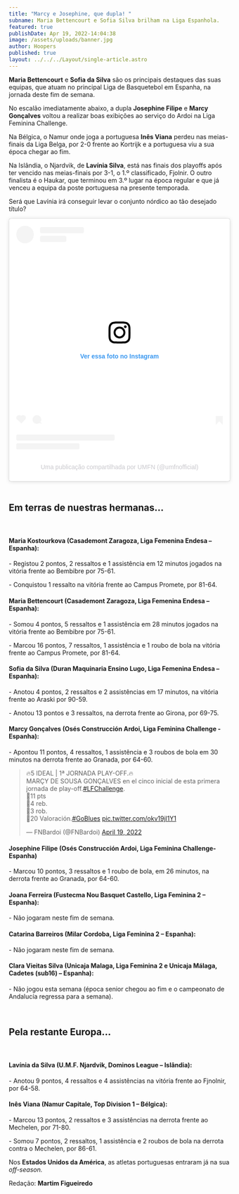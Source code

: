 ```yaml
---
title: "Marcy e Josephine, que dupla! "
subname: Maria Bettencourt e Sofia Silva brilham na Liga Espanhola.
featured: true
publishDate: Apr 19, 2022-14:04:38
image: /assets/uploads/banner.jpg
author: Hoopers
published: true
layout: ../../../Layout/single-article.astro
---
```


**Maria Bettencourt** e **Sofia da Silva** são os principais destaques das suas equipas, que atuam no principal Liga de Basquetebol em Espanha, na jornada deste fim de semana.

No escalão imediatamente abaixo, a dupla **Josephine Filipe** e **Marcy Gonçalves** voltou a realizar boas exibições ao serviço do Ardoi na Liga Feminina Challenge.

Na Bélgica, o Namur onde joga a portuguesa **Inês Viana** perdeu nas meias-finais da Liga Belga, por 2-0 frente ao Kortrijk e a portuguesa viu a sua época chegar ao fim.

Na Islândia, o Njardvik, de **Lavínia Silva**, está nas finais dos playoffs após ter vencido nas meias-finais por 3-1, o 1.º classificado, Fjolnir. O outro finalista é o Haukar, que terminou em 3.º lugar na época regular e que já venceu a equipa da poste portuguesa na presente temporada.

Será que Lavínia irá conseguir levar o conjunto nórdico ao tão desejado título?

<blockquote class="instagram-media" data-instgrm-captioned data-instgrm-permalink="https://www.instagram.com/p/CcTuXxzILQy/?utm_source=ig_embed&amp;utm_campaign=loading" data-instgrm-version="14" style=" background:#FFF; border:0; border-radius:3px; box-shadow:0 0 1px 0 rgba(0,0,0,0.5),0 1px 10px 0 rgba(0,0,0,0.15); margin: 1px; max-width:540px; min-width:326px; padding:0; width:99.375%; width:-webkit-calc(100% - 2px); width:calc(100% - 2px);"><div style="padding:16px;"> <a href="https://www.instagram.com/p/CcTuXxzILQy/?utm_source=ig_embed&amp;utm_campaign=loading" style=" background:#FFFFFF; line-height:0; padding:0 0; text-align:center; text-decoration:none; width:100%;" target="_blank"> <div style=" display: flex; flex-direction: row; align-items: center;"> <div style="background-color: #F4F4F4; border-radius: 50%; flex-grow: 0; height: 40px; margin-right: 14px; width: 40px;"></div> <div style="display: flex; flex-direction: column; flex-grow: 1; justify-content: center;"> <div style=" background-color: #F4F4F4; border-radius: 4px; flex-grow: 0; height: 14px; margin-bottom: 6px; width: 100px;"></div> <div style=" background-color: #F4F4F4; border-radius: 4px; flex-grow: 0; height: 14px; width: 60px;"></div></div></div><div style="padding: 19% 0;"></div> <div style="display:block; height:50px; margin:0 auto 12px; width:50px;"><svg width="50px" height="50px" viewBox="0 0 60 60" version="1.1" xmlns="https://www.w3.org/2000/svg" xmlns:xlink="https://www.w3.org/1999/xlink"><g stroke="none" stroke-width="1" fill="none" fill-rule="evenodd"><g transform="translate(-511.000000, -20.000000)" fill="#000000"><g><path d="M556.869,30.41 C554.814,30.41 553.148,32.076 553.148,34.131 C553.148,36.186 554.814,37.852 556.869,37.852 C558.924,37.852 560.59,36.186 560.59,34.131 C560.59,32.076 558.924,30.41 556.869,30.41 M541,60.657 C535.114,60.657 530.342,55.887 530.342,50 C530.342,44.114 535.114,39.342 541,39.342 C546.887,39.342 551.658,44.114 551.658,50 C551.658,55.887 546.887,60.657 541,60.657 M541,33.886 C532.1,33.886 524.886,41.1 524.886,50 C524.886,58.899 532.1,66.113 541,66.113 C549.9,66.113 557.115,58.899 557.115,50 C557.115,41.1 549.9,33.886 541,33.886 M565.378,62.101 C565.244,65.022 564.756,66.606 564.346,67.663 C563.803,69.06 563.154,70.057 562.106,71.106 C561.058,72.155 560.06,72.803 558.662,73.347 C557.607,73.757 556.021,74.244 553.102,74.378 C549.944,74.521 548.997,74.552 541,74.552 C533.003,74.552 532.056,74.521 528.898,74.378 C525.979,74.244 524.393,73.757 523.338,73.347 C521.94,72.803 520.942,72.155 519.894,71.106 C518.846,70.057 518.197,69.06 517.654,67.663 C517.244,66.606 516.755,65.022 516.623,62.101 C516.479,58.943 516.448,57.996 516.448,50 C516.448,42.003 516.479,41.056 516.623,37.899 C516.755,34.978 517.244,33.391 517.654,32.338 C518.197,30.938 518.846,29.942 519.894,28.894 C520.942,27.846 521.94,27.196 523.338,26.654 C524.393,26.244 525.979,25.756 528.898,25.623 C532.057,25.479 533.004,25.448 541,25.448 C548.997,25.448 549.943,25.479 553.102,25.623 C556.021,25.756 557.607,26.244 558.662,26.654 C560.06,27.196 561.058,27.846 562.106,28.894 C563.154,29.942 563.803,30.938 564.346,32.338 C564.756,33.391 565.244,34.978 565.378,37.899 C565.522,41.056 565.552,42.003 565.552,50 C565.552,57.996 565.522,58.943 565.378,62.101 M570.82,37.631 C570.674,34.438 570.167,32.258 569.425,30.349 C568.659,28.377 567.633,26.702 565.965,25.035 C564.297,23.368 562.623,22.342 560.652,21.575 C558.743,20.834 556.562,20.326 553.369,20.18 C550.169,20.033 549.148,20 541,20 C532.853,20 531.831,20.033 528.631,20.18 C525.438,20.326 523.257,20.834 521.349,21.575 C519.376,22.342 517.703,23.368 516.035,25.035 C514.368,26.702 513.342,28.377 512.574,30.349 C511.834,32.258 511.326,34.438 511.181,37.631 C511.035,40.831 511,41.851 511,50 C511,58.147 511.035,59.17 511.181,62.369 C511.326,65.562 511.834,67.743 512.574,69.651 C513.342,71.625 514.368,73.296 516.035,74.965 C517.703,76.634 519.376,77.658 521.349,78.425 C523.257,79.167 525.438,79.673 528.631,79.82 C531.831,79.965 532.853,80.001 541,80.001 C549.148,80.001 550.169,79.965 553.369,79.82 C556.562,79.673 558.743,79.167 560.652,78.425 C562.623,77.658 564.297,76.634 565.965,74.965 C567.633,73.296 568.659,71.625 569.425,69.651 C570.167,67.743 570.674,65.562 570.82,62.369 C570.966,59.17 571,58.147 571,50 C571,41.851 570.966,40.831 570.82,37.631"></path></g></g></g></svg></div><div style="padding-top: 8px;"> <div style=" color:#3897f0; font-family:Arial,sans-serif; font-size:14px; font-style:normal; font-weight:550; line-height:18px;">Ver essa foto no Instagram</div></div><div style="padding: 12.5% 0;"></div> <div style="display: flex; flex-direction: row; margin-bottom: 14px; align-items: center;"><div> <div style="background-color: #F4F4F4; border-radius: 50%; height: 12.5px; width: 12.5px; transform: translateX(0px) translateY(7px);"></div> <div style="background-color: #F4F4F4; height: 12.5px; transform: rotate(-45deg) translateX(3px) translateY(1px); width: 12.5px; flex-grow: 0; margin-right: 14px; margin-left: 2px;"></div> <div style="background-color: #F4F4F4; border-radius: 50%; height: 12.5px; width: 12.5px; transform: translateX(9px) translateY(-18px);"></div></div><div style="margin-left: 8px;"> <div style=" background-color: #F4F4F4; border-radius: 50%; flex-grow: 0; height: 20px; width: 20px;"></div> <div style=" width: 0; height: 0; border-top: 2px solid transparent; border-left: 6px solid #f4f4f4; border-bottom: 2px solid transparent; transform: translateX(16px) translateY(-4px) rotate(30deg)"></div></div><div style="margin-left: auto;"> <div style=" width: 0px; border-top: 8px solid #F4F4F4; border-right: 8px solid transparent; transform: translateY(16px);"></div> <div style=" background-color: #F4F4F4; flex-grow: 0; height: 12px; width: 16px; transform: translateY(-4px);"></div> <div style=" width: 0; height: 0; border-top: 8px solid #F4F4F4; border-left: 8px solid transparent; transform: translateY(-4px) translateX(8px);"></div></div></div> <div style="display: flex; flex-direction: column; flex-grow: 1; justify-content: center; margin-bottom: 24px;"> <div style=" background-color: #F4F4F4; border-radius: 4px; flex-grow: 0; height: 14px; margin-bottom: 6px; width: 224px;"></div> <div style=" background-color: #F4F4F4; border-radius: 4px; flex-grow: 0; height: 14px; width: 144px;"></div></div></a><p style=" color:#c9c8cd; font-family:Arial,sans-serif; font-size:14px; line-height:17px; margin-bottom:0; margin-top:8px; overflow:hidden; padding:8px 0 7px; text-align:center; text-overflow:ellipsis; white-space:nowrap;"><a href="https://www.instagram.com/p/CcTuXxzILQy/?utm_source=ig_embed&amp;utm_campaign=loading" style=" color:#c9c8cd; font-family:Arial,sans-serif; font-size:14px; font-style:normal; font-weight:normal; line-height:17px; text-decoration:none;" target="_blank">Uma publicação compartilhada por UMFN (@umfnofficial)</a></p></div></blockquote>

</br>

## Em terras de nuestras hermanas…

</br>

#### Maria Kostourkova (Casademont Zaragoza, Liga Femenina Endesa – Espanha):

\- Registou 2 pontos, 2 ressaltos e 1 assistência em 12 minutos jogados na vitória frente ao Bembibre por 75-61.

\- Conquistou 1 ressalto na vitória frente ao Campus Promete, por 81-64.

#### Maria Bettencourt (Casademont Zaragoza, Liga Femenina Endesa – Espanha):

\- Somou 4 pontos, 5 ressaltos e 1 assistência em 28 minutos jogados na vitória frente ao Bembibre por 75-61.

\- Marcou 16 pontos, 7 ressaltos, 1 assistência e 1 roubo de bola na vitória frente ao Campus Promete, por 81-64.

#### Sofia da Silva (Duran Maquinaria Ensino Lugo, Liga Femenina Endesa – Espanha):

\- Anotou 4 pontos, 2 ressaltos e 2 assistências em 17 minutos, na vitória frente ao Araski por 90-59.

\- Anotou 13 pontos e 3 ressaltos, na derrota frente ao Girona, por 69-75.

#### Marcy Gonçalves (Osés Construcción Ardoi, Liga Feminina Challenge - Espanha): 

\- Apontou 11 pontos, 4 ressaltos, 1 assistência e 3 roubos de bola em 30 minutos na derrota frente ao Granada, por 64-60.

<blockquote class="twitter-tweet"><p lang="es" dir="ltr">🔥5 IDEAL | 1ª JORNADA PLAY-OFF.🔥<br>MARÇY DE SOUSA GONÇALVES en el cinco inicial de esta primera jornada de play-off.<a href="https://twitter.com/hashtag/LFChallenge?src=hash&amp;ref_src=twsrc%5Etfw">#LFChallenge</a>.<br>🔹11 pts<br>🔹4 reb.<br>🔹3 rob.<br>🔹20 Valoración.<a href="https://twitter.com/hashtag/GoBlues?src=hash&amp;ref_src=twsrc%5Etfw">#GoBlues</a> <a href="https://t.co/okv19jl1Y1">pic.twitter.com/okv19jl1Y1</a></p>&mdash; FNBardoi (@FNBardoi) <a href="https://twitter.com/FNBardoi/status/1516363380889640960?ref_src=twsrc%5Etfw">April 19, 2022</a></blockquote>

#### Josephine Filipe (Osés Construcción Ardoi, Liga Feminina Challenge- Espanha)

\- Marcou 10 pontos, 3 ressaltos e 1 roubo de bola, em 26 minutos, na derrota frente ao Granada, por 64-60.

#### Joana Ferreira (Fustecma Nou Basquet Castello, Liga Feminina 2 – Espanha):

\- Não jogaram neste fim de semana.

#### Catarina Barreiros (Milar Cordoba, Liga Feminina 2 – Espanha):

\- Não jogaram neste fim de semana.

#### Clara Vieitas Silva (Unicaja Malaga, Liga Feminina 2 e Unicaja Málaga, Cadetes (sub16) – Espanha):

\- Não jogou esta semana (época senior chegou ao fim e o campeonato de Andalucía regressa para a semana).

</br>

## Pela restante Europa…

</br>

#### Lavínia da Silva (U.M.F. Njardvik, Dominos League – Islândia):

\- Anotou 9 pontos, 4 ressaltos e 4 assistências na vitória frente ao Fjnolnir, por 64-58.

#### Inês Viana (Namur Capitale, Top Division 1 – Bélgica):

\- Marcou 13 pontos, 2 ressaltos e 3 assistências na derrota frente ao Mechelen, por 71-80.

\- Somou 7 pontos, 2 ressaltos, 1 assistência e 2 roubos de bola na derrota contra o Mechelen, por 86-61.

Nos **Estados Unidos da América**, as atletas portuguesas entraram já na sua _off-season._

Redação: **Martim Figueiredo**

<script async src="https://platform.twitter.com/widgets.js" charset="utf-8"></script>

<script async src="//www.instagram.com/embed.js"></script>
